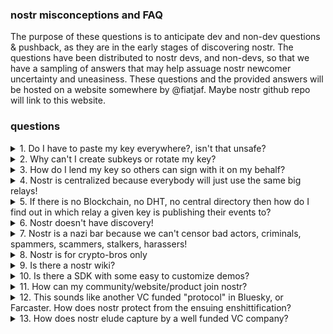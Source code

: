 ### nostr misconceptions and FAQ
The purpose of these questions is to anticipate dev and non-dev questions & pushback, as they are in the early stages of discovering nostr. The questions have been distributed to nostr devs, and non-devs, so that we have a sampling of answers that may help assuage nostr newcomer uncertainty and uneasiness. These questions and the provided answers will be hosted on a website somewhere by @fiatjaf. Maybe nostr github repo will link to this website.

### questions

<details>

<summary>1. Do I have to paste my key everywhere?, isn't that unsafe? </summary>

`No, you should only enter your key into a few trusted applications or devices. however most newer clients only support pasting your key in because its the easiest way for the developer to build the client.` -[hzrd149](https://github.com/hzrd149/)

</details>

<details>

<summary>2. Why can't I create subkeys or rotate my key? </summary>

`Complexity. Creating subkeys is easy, but supporting subkeys and by extension permissions and key rotation in all clients is almost impossible.` -[hzrd149](https://github.com/hzrd149/)

</details>

<details>

<summary>3. How do I lend my key so others can sign with it on my behalf? </summary>

`Remote signers seem to be the best method to allow apps and other users sign on your behalf. they allow you to give out a unique API endpoint of sorts that lets the other user or client ask you to sign something` -[hzrd149](https://github.com/hzrd149/)

</details>

<details>

<summary>4. Nostr is centralized because everybody will just use the same big relays! </summary>

`Yes, large data and connection speeds tend to cause centralization. however the data itself (events) is cryptographically signed so its possible for it to live on multiple servers and still be verifiable. This does not prevent centralization it only ensures that the authenticity of the data is no longer tied to the server it came from` -[hzrd149](https://github.com/hzrd149/)

</details>

<details>

<summary>5. If there is no Blockchain, no DHT, no central directory then how do I find out in which relay a given key is publishing their events to? </summary>

` every relay is a local directory similar to a phone book (yellow pages), the relays tend to be topic or location specific so you only need to find the general topic or area where the key publishes to be able to find their home relays` -[hzrd149](https://github.com/hzrd149/)

</details>

<details>

<summary>6. Nostr doesn't have discovery! </summary>

` Follow random people, ask more questions. nostr isn't curated like other platforms and wont automatically serve you the content you want to see, you have to go find it` -[hzrd149](https://github.com/hzrd149/)

</details>

<details>

<summary>7. Nostr is a nazi bar because we can't censor bad actors, criminals, spammers, scammers, stalkers, harassers! </summary>

` nostr shares a lot of similarities with the internet in this way. communities and smaller public spaces will have moderation but there is no way to prevent the distasteful people from creating their own communities` -[hzrd149](https://github.com/hzrd149/)

</details>

<details>

<summary>8. Nostr is for crypto-bros only </summary>

` crypto bros like experimental technology so they are the first adopters, but there are smaller communities talking about other topics and as they continue to grow things will get a lot more interesting` -[hzrd149](https://github.com/hzrd149/)

</details>

<details>

<summary>9. Is there a nostr wiki? </summary>

` There are some getting started guides, but I don't know of any nostr wiki yet` -[hzrd149](https://github.com/hzrd149/)

</details>

<details>

<summary>10. Is there a SDK with some easy to customize demos? </summary>

` There are a ton of great SDKs and simple apps on https://github.com/aljazceru/awesome-nostr` -[hzrd149](https://github.com/hzrd149/)

</details>

<details>

<summary>11. How can my community/website/product join nostr? </summary>

`There aren't many good community on boarding tools or guides yet but the best option currently would be to look into setting up a group relay` -[hzrd149](https://github.com/hzrd149/)

</details>

<details>

<summary>12. This sounds like another VC funded "protocol" in Bluesky, or Farcaster. How does nostr protect from the ensuing enshittification? </summary>

` There is no nostr development team, so there is no one to say what can or cant be done on the protocol. developers are free to build and experiment however they like` -[hzrd149](https://github.com/hzrd149/)

</details>
   
<details>

<summary>13. How does nostr elude capture by a well funded VC company? </summary>

`I don't know, I guess we will see when the time comes` -[hzrd149](https://github.com/hzrd149/)

</details>
    
